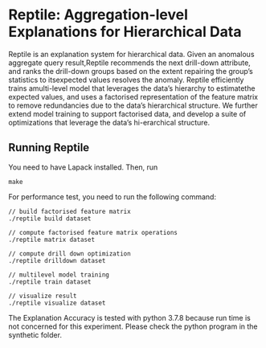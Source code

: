 # Reptile: Aggregation-level Explanations for Hierarchical Data

Reptile is an explanation system for hierarchical data. Given an anomalous aggregate query result,Reptile recommends the next drill-down attribute, and ranks the drill-down groups based on the extent repairing the group’s statistics to itsexpected values resolves the anomaly. Reptile efficiently trains amulti-level model that leverages the data’s hierarchy to estimatethe expected values, and uses a factorised representation of the feature matrix to remove redundancies due to the data’s hierarchical structure. We further extend model training to support factorised data, and develop a suite of optimizations that leverage the data’s hi-erarchical structure.

## Running Reptile

You need to have Lapack installed. Then, run
```
make
```

For performance test, you need to run the following command:
```
// build factorised feature matrix
./reptile build dataset

// compute factorised feature matrix operations
./reptile matrix dataset

// compute drill down optimization
./reptile drilldown dataset

// multilevel model training
./reptile train dataset

// visualize result
./reptile visualize dataset

```

The Explanation Accuracy is tested with python 3.7.8 because run time is not concerned for this experiment. Please check the python program in the synthetic folder.


